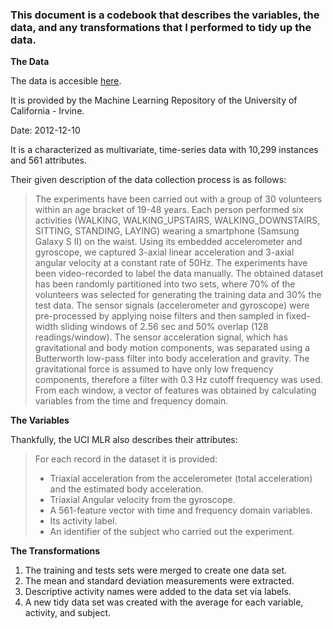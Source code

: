 
### This document is a codebook that describes the variables, the data, and any transformations that I performed to tidy up the data.


**The Data**

The data is accesible [here](http://archive.ics.uci.edu/ml/datasets/Human+Activity+Recognition+Using+Smartphones).

It is provided by the Machine Learning Repository of the University of California - Irvine.

Date: 2012-12-10

It is a characterized as multivariate, time-series data with 10,299 instances and 561 attributes.

Their given description of the data collection process is as follows:
> The experiments have been carried out with a group of 30 volunteers within an age bracket of 19-48 years. Each person performed six activities (WALKING, WALKING_UPSTAIRS, WALKING_DOWNSTAIRS, SITTING, STANDING, LAYING) wearing a smartphone (Samsung Galaxy S II) on the waist. Using its embedded accelerometer and gyroscope, we captured 3-axial linear acceleration and 3-axial angular velocity at a constant rate of 50Hz. The experiments have been video-recorded to label the data manually. The obtained dataset has been randomly partitioned into two sets, where 70% of the volunteers was selected for generating the training data and 30% the test data. 
The sensor signals (accelerometer and gyroscope) were pre-processed by applying noise filters and then sampled in fixed-width sliding windows of 2.56 sec and 50% overlap (128 readings/window). The sensor acceleration signal, which has gravitational and body motion components, was separated using a Butterworth low-pass filter into body acceleration and gravity. The gravitational force is assumed to have only low frequency components, therefore a filter with 0.3 Hz cutoff frequency was used. From each window, a vector of features was obtained by calculating variables from the time and frequency domain.

**The Variables**

Thankfully, the UCI MLR also describes their attributes:
>For each record in the dataset it is provided: 
> - Triaxial acceleration from the accelerometer (total acceleration) and the estimated body acceleration. 
> - Triaxial Angular velocity from the gyroscope. 
> - A 561-feature vector with time and frequency domain variables. 
> - Its activity label. 
> - An identifier of the subject who carried out the experiment.

**The Transformations**

1) The training and tests sets were merged to create one data set.
2) The mean and standard deviation measurements were extracted.
3) Descriptive activity names were added to the data set via labels.
4) A new tidy data set was created with the average for each variable, activity, and subject.

